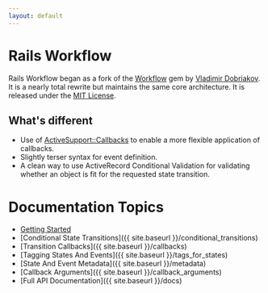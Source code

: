 ```yaml
---
layout: default
---
```


#  Rails Workflow


Rails Workflow began as a fork of the [Workflow](https://github.com/geekq/workflow) gem by
[Vladimir Dobriakov](http://www.mobile-web-consulting.de).  It is a nearly total
rewrite but maintains the same core architecture.  It is released under the [MIT License](/license).

## What's different

* Use of [ActiveSupport::Callbacks](http://api.rubyonrails.org/classes/ActiveSupport/Callbacks.html)
to enable a more flexible application of callbacks.
* Slightly terser syntax for event definition.
* A clean way to use ActiveRecord Conditional Validation for validating whether an object is fit for the requested state transition.

# Documentation Topics

* [Getting Started]({{site.baseurl}}/getting_started)
* [Conditional State Transitions]({{ site.baseurl }}/conditional_transitions)
* [Transition Callbacks]({{ site.baseurl }}/callbacks)
* [Tagging States And Events]({{ site.baseurl }}/tags_for_states)
* [State And Event Metadata]({{ site.baseurl }}/metadata)
* [Callback Arguments]({{ site.baseurl }}/callback_arguments)
* [Full API Documentation]({{ site.baseurl }}/docs)
